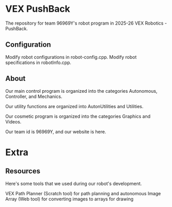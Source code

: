 # VEX PushBack
  The repository for team 96969Y's robot program in 2025-26 VEX Robotics - PushBack.

## Configuration
  Modify robot configurations in robot-config.cpp.
  Modify robot specifications in robotInfo.cpp.

## About
  Our main control program is organized into the categories Autonomous, Controller, and Mechanics.

  Our utility functions are organized into AutonUtilities and Utilities.

  Our cosmetic program is organized into the categories Graphics and Videos.

  Our team id is 96969Y, and our website is here.

# Extra

## Resources
  Here's some tools that we used during our robot's development.

  VEX Path Planner (Scratch tool) for path planning and autonomous
  Image Array (Web tool) for converting images to arrays for drawing
